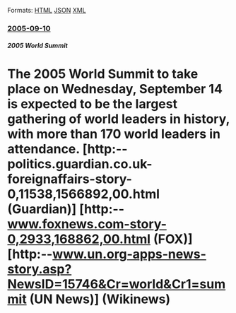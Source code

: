 
Formats: [HTML](/news/2005/09/10/the-2005-world-summit-to-take-place-on-wednesday-september-14-is-expected-to-be-the-largest-gathering-of-world-leaders-in-history-with-mo.html)  [JSON](/news/2005/09/10/the-2005-world-summit-to-take-place-on-wednesday-september-14-is-expected-to-be-the-largest-gathering-of-world-leaders-in-history-with-mo.json)  [XML](/news/2005/09/10/the-2005-world-summit-to-take-place-on-wednesday-september-14-is-expected-to-be-the-largest-gathering-of-world-leaders-in-history-with-mo.xml)  

### [2005-09-10](/news/2005/09/10/index.md)

##### 2005 World Summit
#  The 2005 World Summit to take place on Wednesday, September 14 is expected to be the largest gathering of world leaders in history, with more than 170 world leaders in attendance. [http:--politics.guardian.co.uk-foreignaffairs-story-0,11538,1566892,00.html (Guardian)] [http:--www.foxnews.com-story-0,2933,168862,00.html (FOX)] [http:--www.un.org-apps-news-story.asp?NewsID=15746&Cr=world&Cr1=summit (UN News)] (Wikinews)



